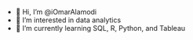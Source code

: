 - 👋 Hi, I’m @iOmarAlamodi
- 👀 I’m interested in data analytics 
- 🌱 I’m currently learning SQL, R, Python, and Tableau

<!---
iOmarAlamodi/iOmarAlamodi is a ✨ special ✨ repository because its `README.md` (this file) appears on your GitHub profile.
You can click the Preview link to take a look at your changes.
--->
